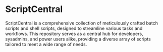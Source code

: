 # ScriptCentral
ScriptCentral is a comprehensive collection of meticulously crafted batch scripts and shell scripts, designed to streamline various tasks and workflows. This repository serves as a central hub for developers, sysadmins, and power users alike, providing a diverse array of scripts tailored to meet a wide range of needs.
